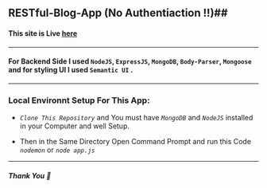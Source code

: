 ## RESTful-Blog-App (No Authentiaction !!)##
#### This site is Live [here](https://restful-blog-nodejs.herokuapp.com/)
---

#### For Backend Side I used `NodeJS`, `ExpressJS`, `MongoDB`, `Body-Parser`, `Mongoose` and for styling UI I used `Semantic UI` .
---

### Local Environnt Setup For This App:

* *`Clone This Repository`* and You must have *`MongoDB`* and *`NodeJS`* installed in your Computer and well Setup.

* Then in the Same Directory Open Command Prompt and run this Code *`nodemon`* or *`node app.js`*

---
##### Thank You :slightly_smiling_face: #####

